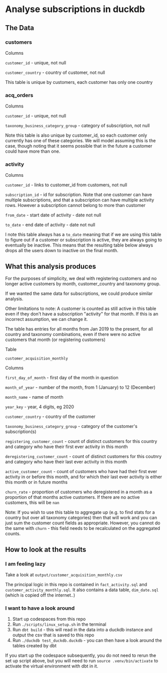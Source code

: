 # Analyse subscriptions in duckdb

## The Data
### customers

Columns

`customer_id` - unique, not null

`customer_country` - country of customer, not null

This table is unique by customers, each customer has only one country

### acq_orders

Columns

`customer_id` - unique, not null

`taxonomy_business_category_group` - category of subscription, not null

Note this table is also unique by customer_id, so each customer only currently has one of these categories. We will model assuming this is the case, though noting that it seems possible that in the future a customer could have more than one.

### activity

Columns

`customer_id` - links to customer_id from customers, not null

`subscription_id` - id for subscription. Note that one customer can have multiple subscriptions, and that a subscription can have multiple activity rows. However a subscription cannot belong to more than customer

`from_date` - start date of activity - date not null

`to_date` - end date of activity - date not null


I note this table always has a `to_date` meaning that if we are using this table to figure out if a customer or subscription is active, they are always going to eventually be inactive. This means that the resulting table below always drops all the users down to inactive on the final month. 

## What this analysis produces

For the purposes of simplicity, we deal with registering customers and no longer active customers by month, customer_country and taxonomy group.

If we wanted the same data for subscriptions, we could produce similar analysis.

Other limitations to note: A customer is counted as still active in this table even if they don't have a subscription "activity" for that month. If this is an incorrect assumption, we can change it.

The table has entries for all months from Jan 2019 to the present, for all country and taxonomy combinations, even if there were no active customers that month (or registering customers)

Table

`customer_acquisition_monthly`

Columns

`first_day_of_month` - first day of the month in question

`month_of_year` - number of the month, from 1 (January) to 12 (December)

`month_name` - name of month

`year_key` - year, 4 digits, eg 2020

`customer_country` - country of the customer

`taxonomy_business_category_group` - category of the customer's subscription(s)

`registering_customer_count` - count of distinct customers for this country and category who have their first ever activity in this month

`deregistering_customer_count` - count of distinct customers for this coutnry and category who have their last ever activity in this month

`active_customer_count` - count of customers who have had their first ever activity in or before this month, and for which their last ever activity is either this month or in future months

`churn_rate` - proportion of customers who deregistered in a month as a proportion of that months active customers. If there are no active customers, this will be `nan`

Note: If you wish to use this table to aggregate up (e.g. to find stats for a country but over all taxonomy categories) then that will work and you can just sum the customer count fields as appropriate. However, you cannot do the same with `churn` - this field needs to be recalculated on the aggregated counts.

## How to look at the results

### I am feeling lazy
Take a look at `output/customer_acquisition_monthly.csv`

The principal logic in this repo is contained in `fact_activity.sql` and `customer_activity_monthly.sql`. It also contains a data table, `dim_date.sql` (which is copied off the internet..)

### I want to have a look around

1. Start up codespaces from this repo
2. Run `./scripts/linux_setup.sh` in the terminal
3. Run `dbt build` - this will read in the data into a duckdb instance and output the csv that is saved to this repo
4. Run `./duckdb test_duckdb.duckdb` - you can then have a look around the tables created by dbt

If you start up the codespace subsequently, you do not need to rerun the set up script above, but you will need to run `source .venv/bin/activate` to activate the virtual environment with dbt in it.


